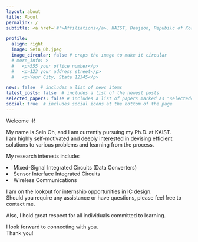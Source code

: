 ```yaml
---
layout: about
title: About
permalink: /
subtitle: <a href='#'>Affiliations</a>. KAIST, Deajeon, Repubilc of Korea.

profile:
  align: right
  image: Sein_Oh.jpeg
  image_circular: false # crops the image to make it circular
  # more_info: >
  #   <p>555 your office number</p>
  #   <p>123 your address street</p>
  #   <p>Your City, State 12345</p>

news: false  # includes a list of news items
latest_posts: false  # includes a list of the newest posts
selected_papers: false # includes a list of papers marked as "selected={true}"
social: true  # includes social icons at the bottom of the page
---
```


Welcome :)!

My name is Sein Oh, and I am currently pursuing my Ph.D. at KAIST.\
I am highly self-motivated and deeply interested in devising efficient solutions to various problems and learning from the process.

My research interests include:

<ul style="padding-left:0.0; list-style-position: inside;">
<li>Mixed-Signal Integrated Circuits (Data Converters)</li>
<li>Sensor Interface Integrated Circuits</li>
<li>Wireless Communications</li>
</ul>

I am on the lookout for internship opportunities in IC design.\
Should you require any assistance or have questions, please feel free to contact me.

Also, I hold great respect for all individuals committed to learning. 

I look forward to connecting with you.\
Thank you!

<!-- This is the random text. Write your biography here. Tell the world about yourself. Link to your favorite [subreddit](http://reddit.com). You can put a picture in, too. The code is already in, just name your picture `prof_pic.jpg` and put it in the `img/` folder.

Put your address / P.O. box / other info right below your picture. You can also disable any of these elements by editing `profile` property of the YAML header of your `_pages/about.md`. Edit `_bibliography/papers.bib` and Jekyll will render your [publications page](/al-folio/publications/) automatically.

Link to your social media connections, too. This theme is set up to use [Font Awesome icons](http://fortawesome.github.io/Font-Awesome/) and [Academicons](https://jpswalsh.github.io/academicons/), like the ones below. Add your Facebook, Twitter, LinkedIn, Google Scholar, or just disable all of them. -->
